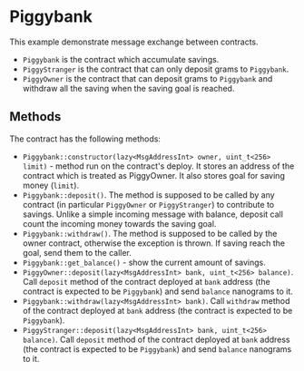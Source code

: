 # Piggybank

This example demonstrate message exchange between contracts.
* `Piggybank` is the contract which accumulate savings.
* `PiggyStranger` is the contract that can only deposit grams to `Piggybank`.
* `PiggyOwner` is the contract that can deposit grams to `Piggybank` and withdraw all the saving when the saving goal is reached.

## Methods
The contract has the following methods:
* `Piggybank::constructor(lazy<MsgAddressInt> owner, uint_t<256> limit)` - method run on the contract's deploy. It stores an address of the contract which is treated as PiggyOwner. It also stores goal for saving money (`limit`).
* `Piggybank::deposit()`. The method is supposed to be called by any contract (in particular `PiggyOwner` or `PiggyStranger`) to contribute to savings. Unlike a simple incoming message with balance, deposit call count the incoming money towards the saving goal.
* `Piggybank::withdraw()`. The method is supposed to be called by the owner contract, otherwise the exception is thrown. If saving reach the goal, send them to the caller.
* `Piggybank::get_balance()` - show the current amount of savings.
* `PiggyOwner::deposit(lazy<MsgAddressInt> bank, uint_t<256> balance)`. Call `deposit` method of the contract deployed at `bank` address (the contract is expected to be `Piggybank`) and send `balance` nanograms to it.
* `Piggybank::withdraw(lazy<MsgAddressInt> bank)`. Call `withdraw` method of the contract deployed at `bank` address (the contract is expected to be `Piggybank`).
* `PiggyStranger::deposit(lazy<MsgAddressInt> bank, uint_t<256> balance)`. Call `deposit` method of the contract deployed at `bank` address (the contract is expected to be `Piggybank`) and send `balance` nanograms to it.
